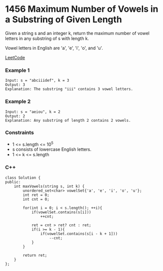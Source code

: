 # 1456 Maximum Number of Vowels in a Substring of Given Length

Given a string s and an integer k, return the maximum number of vowel letters in any substring of s with length k.

Vowel letters in English are 'a', 'e', 'i', 'o', and 'u'.

[LeetCode](https://leetcode.cn/problems/rearrange-words-in-a-sentence/description/)

### Example 1

```
Input: s = "abciiidef", k = 3
Output: 3
Explanation: The substring "iii" contains 3 vowel letters.
```

### Example 2

```
Input: s = "aeiou", k = 2
Output: 2
Explanation: Any substring of length 2 contains 2 vowels.
```

### Constraints

* 1 <= s.length <= 10<sup>5</sup>
* s consists of lowercase English letters.
* 1 <= k <= s.length

### C++ 

```
class Solution {
public:
    int maxVowels(string s, int k) {
        unordered_set<char> vowelSet{'a', 'e', 'i', 'o', 'u'};
        int ret = 0;
        int cnt = 0;

        for(int i = 0; i < s.length(); ++i){
            if(vowelSet.contains(s[i]))
                ++cnt;
            
            ret = cnt > ret? cnt : ret;
            if(i >= k - 1){
                if(vowelSet.contains(s[i - k + 1]))
                    --cnt;
            }
        }
        
        return ret;
    }
};
```